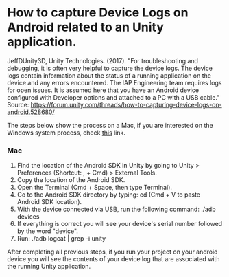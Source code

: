 # How to capture Device Logs on Android related to an Unity application.

JeffDUnity3D, Unity Technologies. (2017). "For troubleshooting and debugging, it is often very helpful to capture the device logs. The device logs contain information about the status of a running application on the device and any errors encountered. The IAP Engineering team requires logs for open issues. It is assumed here that you have an Android device configured with Developer options and attached to a PC with a USB cable." Source: https://forum.unity.com/threads/how-to-capturing-device-logs-on-android.528680/

The steps below show the process on a Mac, if you are interested on the Windows system process, check [this](https://forum.unity.com/threads/how-to-capturing-device-logs-on-android.528680/) link.

### Mac
  1. Find the location of the Android SDK in Unity by going to Unity > Preferences (Shortcut: , + Cmd) > External Tools.
  2. Copy the location of the Android SDK.
  3. Open the Terminal (Cmd + Space, then type Terminal).
  4. Go to the Android SDK directory by typing: cd (Cmd + V to paste Android SDK location).
  5. With the device connected via USB, run the following command: ./adb devices
  6. If everything is correct you will see your device's serial number followed by the word "device".
  7. Run: ./adb logcat | grep -i unity
  
After completing all previous steps, if you run your project on your android device you will see the contents of your device log that are associated with the running Unity application.

